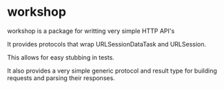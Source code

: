 # workshop

workshop is a package for writting very simple HTTP API's

It provides protocols that wrap URLSessionDataTask and URLSession.

This allows for easy stubbing in tests.

It also provides a very simple generic protocol and result type for building requests and parsing their responses. 
